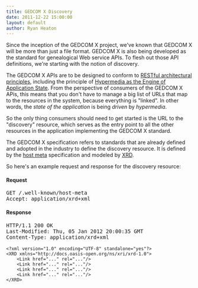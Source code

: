 ```yaml
---
title: GEDCOM X Discovery
date: 2011-12-22 15:00:00
layout: default
author: Ryan Heaton
---
```


Since the inception of the GEDCOM X project, we've known that GEDCOM X will be more than just a file format. GEDCOM X is also being developed as the standard for genealogical Web service APIs. To flesh out those API definitions, we're starting with the notion of discovery.

The GEDCOM X APIs are to be designed to conform to [RESTful architectural principles](http://en.wikipedia.org/wiki/Representational_State_Transfer), 
including the principle of [Hypermedia as the Engine of Application State](http://en.wikipedia.org/wiki/HATEOAS). From the perspective of
consumers of the GEDCOM X APis, this means that you don't have to manage a big list of URLs that map to the resources in the system, because 
everything is "linked". In other words, the _state of the application_ is being _driven_ by _hypermedia_.

So the only thing consumers should need to get started is the URL to the "discovery" resource, which serves as the entry point to all the
other resources in the application implementing the GEDCOM X standard. 

The GEDCOM X specification refers to standards that are already defined and adopted in the industry to define the discovery resource. It is defined 
by the [host meta](http://tools.ietf.org/html/draft-hammer-hostmeta) specification and modeled by [XRD](http://docs.oasis-open.org/xri/xrd/v1.0/xrd-1.0.html).

So here's an example request and response for the discovery resource:

#### Request
<pre>GET /.well-known/host-meta
Accept: application/xrd+xml</pre>

#### Response
<pre>HTTP/1.1 200 OK
Last-Modified: Thu, 05 Jan 2012 20:00:35 GMT
Content-Type: application/xrd+xml

<code class="prettyprint lang-xml">&lt;?xml version=&quot;1.0&quot; encoding=&quot;UTF-8&quot; standalone=&quot;yes&quot;?&gt;
&lt;XRD xmlns=&quot;http://docs.oasis-open.org/ns/xri/xrd-1.0&quot;&gt;
    &lt;Link href=&quot;...&quot; rel=&quot;...&quot;/&gt;
    &lt;Link href=&quot;...&quot; rel=&quot;...&quot;/&gt;
    &lt;Link href=&quot;...&quot; rel=&quot;...&quot;/&gt;
    &lt;Link href=&quot;...&quot; rel=&quot;...&quot;/&gt;
&lt;/XRD&gt;</code></pre>

